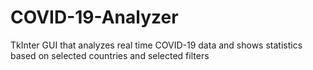 # COVID-19-Analyzer
TkInter GUI that analyzes real time COVID-19 data and shows statistics based on selected countries and selected filters
